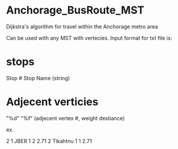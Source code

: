 # Anchorage_BusRoute_MST
Dijkstra's algorithm for travel within the Anchorage metro area

Can be used with any MST with vertecies. 
Input format for txt file is:

# stops
Stop #
Stop Name (string)
# Adjecent verticies
"%d" "%f" (adjecent vertex #, weight destiance)

ex. 

2
1
JBER
1
2 2.71
2
Tikahtnu
1
1 2.71
